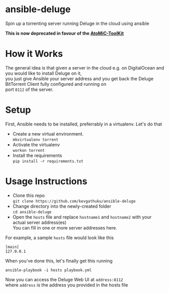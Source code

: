 # ansible-deluge
Spin up a torrenting server running Deluge in the cloud using ansible

**This is now deprecated in favour of the [AtoMiC-ToolKit](https://github.com/htpcBeginner/AtoMiC-ToolKit)**

# How it Works
The general idea is that given a server in the cloud e.g. on DigitalOcean and you would like to install Deluge on it,    
you just give Ansible your server address and you get back the Deluge BitTorrent Client fully configured and running on    
port `8112` of the server.

# Setup
First, Ansible needs to be installed, preferrably in a virtualenv. Let's do that

- Create a new virtual environment.    
`mkvirtualenv torrent`
- Activate the virtualenv    
`workon torrent`
- Install the requirements    
`pip install -r requirements.txt`

# Usage Instructions

- Clone this repo    
`git clone https://github.com/kevgathuku/ansible-deluge`
- Change directory into the newly-created folder     
`cd ansible-deluge`
- Open the `hosts` file and replace `hostname1` and `hostname2` with your actual server address(es)    
You can fill in one or more server addresses here.

For example, a sample `hosts` file would look like this

```
[main]
127.0.0.1
```

When you've done this, let's finally get this running
```shell
ansible-playbook -i hosts playbook.yml
```

Now you can access the Deluge Web UI at `address:8112`     
where `address` is the address you provided in the hosts file
